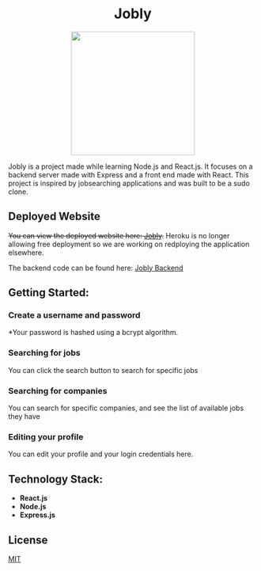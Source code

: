 <h1 align="center">Jobly</h1>
<div id="header" align="center">
  <img src="https://media.giphy.com/media/WodOtJNNNQEXRSSXp2/giphy.gif" width=250"/>                                                                              
</div>
                                                                                  

Jobly is a project made while learning Node.js and React.js. It focuses on a backend server made with Express and a front end made with React. 
This project is inspired by jobsearching applications and was built to be a sudo clone. 

## Deployed Website

<s>You can view the deployed website here: [Jobly](https://mw-jobly.surge.sh/).</s>
Heroku is no longer allowing free deployment so we are working on redploying the application elsewhere.

The backend code can be found here: [Jobly Backend](https://github.com/WinterMaiya/Jobly-Backend)

## Getting Started:
### Create a username and password
*Your password is hashed using a bcrypt algorithm.

### Searching for jobs
You can click the search button to search for specific jobs

### Searching for companies
You can search for specific companies, and see the list of available jobs they have

### Editing your profile
You can edit your profile and your login credentials here.

## Technology Stack:
- **React.js**
- **Node.js**
- **Express.js**

## License
[MIT](https://choosealicense.com/licenses/mit/)
